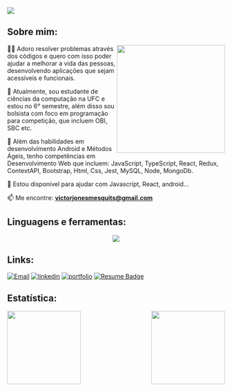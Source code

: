<img align="center" src="https://readme-typing-svg.herokuapp.com?size=30&duration=4000&color=41ADFB&center=falso&vCenter=falso&width=650&height=90&lines=Olá,+eu+sou+o+Victor+Mesquita;Bem-vindo+ao+meu+perfil!;">

## Sobre mim: 
<!-- <img align="right" src="https://i.pinimg.com/originals/18/a4/94/18a4949fc9c8067172d3b96e302e7097.gif" height="250"/> -->
<img align="right" src="https://github.com/victor-joness/victor-joness/blob/main/programmer.gif?raw=true" height="250"/>

👩‍💻 Adoro resolver problemas através dos códigos e quero com isso poder ajudar a melhorar a vida das pessoas, desenvolvendo aplicações que sejam acessíveis e funcionais. 

🔭 Atualmente, sou estudante de ciências da computação na UFC e estou no 6° semestre, além disso sou bolsista com foco em programação para competição, que incluem OBI, SBC etc.

🧠 Além das habilidades em desenvolvimento Android e Métodos Ágeis, tenho competências em Desenvolvimento Web que incluem: JavaScript, TypeScript, React, Redux, ContextAPI, Bootstrap, Html, Css, Jest, MySQL, Node, MongoDb.

💬 Estou disponível para ajudar com Javascript, React, android...

📫 Me encontre: **victorjonesmesquits@gmail.com**
  

## Linguagens e ferramentas:

<p align="center">
    <img src="https://skillicons.dev/icons?i=js,ts,react,redux,nextjs,bootstrap,mui,html,css,jest,nodejs,mysql,github,figma&perline=7" />
</p>
   
## Links:  
[![Email](https://img.shields.io/badge/gmail-D14836?&style=for-the-badge&logo=gmail&logoColor=white&link=mailto:victorjonesmesquits@gmail.com)](mailto:victorjonesmesquits@gmail.com)
[![linkedin](https://img.shields.io/badge/linkedin-0A66C2?style=for-the-badge&logo=linkedin&logoColor=white)](https://www.linkedin.com/in/victor-mesquita-b6a211198/)
[![portfolio](https://img.shields.io/badge/my_portfolio-000?style=for-the-badge&logo=ko-fi&logoColor=white)](https://portifolio-seven-ruby.vercel.app/)
[![Resume Badge](https://img.shields.io/badge/-Resume-000?style=for-the-badge&logo=read-the-docs&logoColor=white)](https://gitconnected.com/victor-joness/resume)

## Estatística:

<img height="170em" align="right" src="https://github-readme-stats.vercel.app/api?username=victor-joness&show_icons=true&theme=algolia"/>
<img height="170em" src="https://github-readme-stats.vercel.app/api/top-langs/?username=victor-joness&layout=compact&langs_count=7&theme=algolia"/>

 <!--
- 🔭 I’m currently working on ...
- 🌱 I’m currently learning ...
- 👯 I’m looking to collaborate on ...
- 🤔 I’m looking for help with ...
- 💬 Ask me about ...
- 📫 How to reach me: ...
- 😄 Pronouns: ...
- ⚡ Fun fact: ...
-->
 
     
